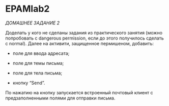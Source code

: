 # EPAMlab2

*ДОМАШНЕЕ ЗАДАНИЕ 2*

Доделать у кого не сделаны задания из практического занятия (можно попробовать с dangerous permission, если до этого получилось 
сделать с normal). Далее на активити, защищенное пермишеном, добавить:

- поле для ввода адресата;

- поле для темы письма;

- поле для тела письма;

- кнопку “Send”.


По нажатию на кнопку запускается встроенный почтовый клиент с предзаполненными полями для отправки письма.

